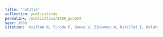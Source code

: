 ```yaml
---
title: 'notitle'
collection: publications
permalink: /publication/2009_pub024
year: 2009
citation: 'Guillon N, Tirode F, Boeva V, Zinovyev A, Barillot E, Delattre O. The oncogenic EWS-FLI1 protein binds in vivo GGAA microsatellite sequences with potential transcriptional activation function. 2009. <i>PLoS ONE</i> <b>4</b>(3):e4932.'
---
```

